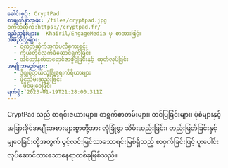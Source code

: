 ```yaml
---
ခေါင်းစဥ်: CryptPad
စာမျက်နှာအဖုံး: /files/cryptpad.jpg
ဝက်ဘ်ဆိုက်:https://cryptpad.fr/
ရည်ညွှန်းများ:  Khairil/EngageMedia မှ စာအားဖြင့်။
အမည်တွဲများ:
  - ဝက်ဘ်ဆိုက်အက်ပလီကေးရှင်း
  - ကိုယ်တိုင်လက်ခံဆောင်ရွက်ခြင်း
  - အင်တာနက်ဘရောင်ဇာဖွင့်ခြင်းနှင့် ထုတ်လုပ်ခြင်း
အမျိုးအမည်များ:
  - ဒီဂျစ်တယ်လုံခြုံရေးကိရိယာများ
  - ဖိုင်သိမ်းဆည်းခြင်း
  -  ဖိုင်မျှဝေခြင်း
ရက်စွဲ: 2023-01-19T21:28:00.311Z
---
```

CryptPad သည် စာရင်းဇယားများ၊ စာရွက်စာတမ်းများ၊ တင်ပြခြင်းများ၊ ပုံစံများနှင့် အခြားဖိုင်အမျိုးအစားများစွာတို့အား လုံခြုံစွာ သိမ်းဆည်းခြင်း၊ တည်းဖြတ်ခြင်းနှင့် မျှဝေခြင်းတို့အတွက် ပွင့်လင်းမြင်သာသောရင်းမြစ်ရှိသည့် စာဝှက်ခြင်းဖြင့် ပူးပေါင်းလုပ်ဆောင်ထားသောနေရာတစ်ခုဖြစ်သည်။